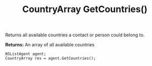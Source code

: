 ﻿---
uid: crmscript_ref_NSListAgent_GetCountries
title: CountryArray GetCountries()
intellisense: NSListAgent.GetCountries
keywords: NSListAgent, GetCountries
so.topic: reference
---

Returns all available countries a contact or person could belong to.


**Returns:** An array of all available countries

```crmscript
NSListAgent agent;
CountryArray res = agent.GetCountries();
```

